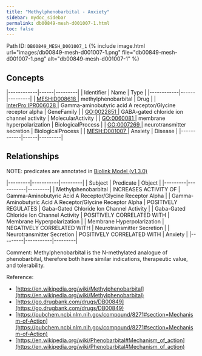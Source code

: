 ```yaml
---
title: "Methylphenobarbital - Anxiety"
sidebar: mydoc_sidebar
permalink: db00849-mesh-d001007-1.html
toc: false 
---
```



Path ID: `DB00849_MESH_D001007_1`
{% include image.html url="images/db00849-mesh-d001007-1.png" file="db00849-mesh-d001007-1.png" alt="db00849-mesh-d001007-1" %}

## Concepts

|------------|------|---------|
| Identifier | Name | Type    |
|------------|------|---------|
| <a href="https://identifiers.org/MESH:D008618">MESH:D008618 </a> | methylphenobarbital | Drug |
| <a href="https://identifiers.org/InterPro:IPR006028">InterPro:IPR006028 </a> | Gamma-aminobutyric acid A receptor/Glycine receptor alpha | GeneFamily |
| <a href="https://identifiers.org/GO:0022851">GO:0022851 </a> | GABA-gated chloride ion channel activity | MolecularActivity |
| <a href="https://identifiers.org/GO:0060081">GO:0060081 </a> | membrane hyperpolarization | BiologicalProcess |
| <a href="https://identifiers.org/GO:0007269">GO:0007269 </a> | neurotransmitter secretion | BiologicalProcess |
| <a href="https://identifiers.org/MESH:D001007">MESH:D001007 </a> | Anxiety | Disease |
|------------|------|---------|

## Relationships


NOTE: predicates are annotated in <a href="https://github.com/biolink/biolink-model/releases/tag/v1.3.0">Biolink Model (v1.3.0)</a>

|---------|-----------|---------|
| Subject | Predicate | Object  |
|---------|-----------|---------|
| Methylphenobarbital | INCREASES ACTIVITY OF | Gamma-Aminobutyric Acid A Receptor/Glycine Receptor Alpha |
| Gamma-Aminobutyric Acid A Receptor/Glycine Receptor Alpha | POSITIVELY REGULATES | Gaba-Gated Chloride Ion Channel Activity |
| Gaba-Gated Chloride Ion Channel Activity | POSITIVELY CORRELATED WITH | Membrane Hyperpolarization |
| Membrane Hyperpolarization | NEGATIVELY CORRELATED WITH | Neurotransmitter Secretion |
| Neurotransmitter Secretion | POSITIVELY CORRELATED WITH | Anxiety |
|---------|-----------|---------|

Comment: Methylphenobarbital is the N-methylated analogue of phenobarbital, therefore both have similar indications, therapeutic value, and tolerability.

Reference: 
  - [https://en.wikipedia.org/wiki/Methylphenobarbital](https://en.wikipedia.org/wiki/Methylphenobarbital)
  - [https://go.drugbank.com/drugs/DB00849](https://go.drugbank.com/drugs/DB00849)
  - [https://pubchem.ncbi.nlm.nih.gov/compound/8271#section=Mechanism-of-Action](https://pubchem.ncbi.nlm.nih.gov/compound/8271#section=Mechanism-of-Action)
  - [https://en.wikipedia.org/wiki/Phenobarbital#Mechanism_of_action](https://en.wikipedia.org/wiki/Phenobarbital#Mechanism_of_action)
